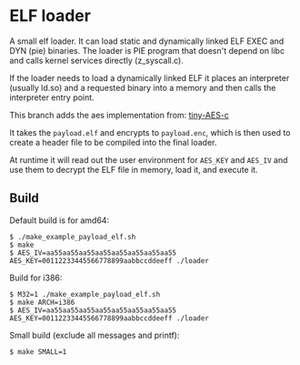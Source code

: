 # ELF loader

A small elf loader. It can load static and dynamically linked ELF EXEC and DYN (pie) binaries. The loader is PIE program that doesn't depend on libc and calls kernel services directly (z_syscall.c).

If the loader needs to load a dynamically linked ELF it places an interpreter (usually ld.so) and a requested binary into a memory and then calls the interpreter entry point.

This branch adds the aes implementation from: [tiny-AES-c](https://github.com/kokke/tiny-AES-c/)

It takes the `payload.elf` and encrypts to `payload.enc`, which is then used to create a header file to be compiled into the final loader.

At runtime it will read out the user environment for `AES_KEY` and `AES_IV` and use them to decrypt the ELF file in memory, load it, and execute it.

## Build

Default build is for amd64:

```
$ ./make_example_payload_elf.sh
$ make
$ AES_IV=aa55aa55aa55aa55aa55aa55aa55aa55 AES_KEY=00112233445566778899aabbccddeeff ./loader
```

Build for i386:

```
$ M32=1 ./make_example_payload_elf.sh
$ make ARCH=i386
$ AES_IV=aa55aa55aa55aa55aa55aa55aa55aa55 AES_KEY=00112233445566778899aabbccddeeff ./loader
```

Small build (exclude all messages and printf):

```
$ make SMALL=1
```
